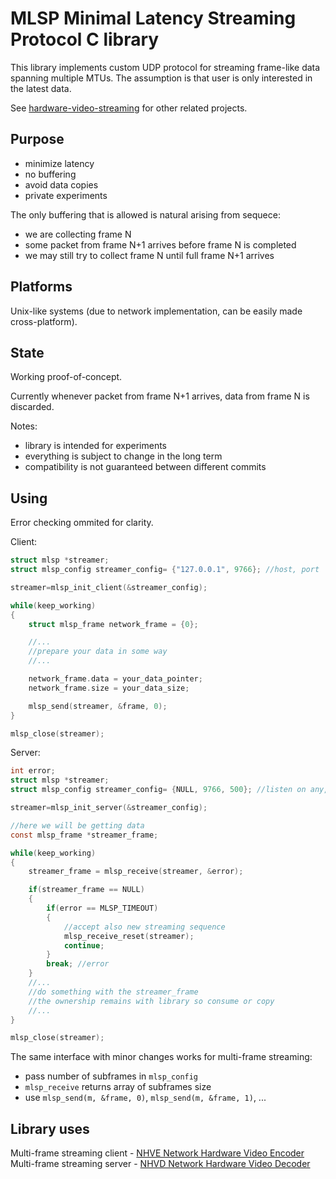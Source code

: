 # MLSP Minimal Latency Streaming Protocol C library

This library implements custom UDP protocol for streaming frame-like data spanning multiple MTUs.
The assumption is that user is only interested in the latest data.

See [hardware-video-streaming](https://github.com/bmegli/hardware-video-streaming) for other related projects.

## Purpose

- minimize latency
- no buffering
- avoid data copies
- private experiments

The only buffering that is allowed is natural arising from sequece:
- we are collecting frame N
- some packet from frame N+1 arrives before frame N is completed
- we may still try to collect frame N until full frame N+1 arrives

## Platforms

Unix-like systems (due to network implementation, can be easily made cross-platform).

## State

Working proof-of-concept. 

Currently whenever packet from frame N+1 arrives, data from frame N is discarded.

Notes:
- library is intended for experiments
- everything is subject to change in the long term
- compatibility is not guaranteed between different commits

## Using

Error checking ommited for clarity.

Client:

```C
struct mlsp *streamer;
struct mlsp_config streamer_config= {"127.0.0.1", 9766}; //host, port

streamer=mlsp_init_client(&streamer_config);

while(keep_working)
{
	struct mlsp_frame network_frame = {0};

	//...
	//prepare your data in some way
	//...

	network_frame.data = your_data_pointer;
	network_frame.size = your_data_size;

	mlsp_send(streamer, &frame, 0);
}

mlsp_close(streamer);
```

Server:

```C
int error;
struct mlsp *streamer;
struct mlsp_config streamer_config= {NULL, 9766, 500}; //listen on any, port, 500 ms timeout

streamer=mlsp_init_server(&streamer_config);

//here we will be getting data
const mlsp_frame *streamer_frame;

while(keep_working)
{
	streamer_frame = mlsp_receive(streamer, &error);

	if(streamer_frame == NULL)
	{
		if(error == MLSP_TIMEOUT)
		{
			//accept also new streaming sequence
			mlsp_receive_reset(streamer);
			continue;
		}
		break; //error
	}
	//...
	//do something with the streamer_frame
	//the ownership remains with library so consume or copy
	//...
}

mlsp_close(streamer);
```

The same interface with minor changes works for multi-frame streaming:
- pass number of subframes in `mlsp_config`
- `mlsp_receive` returns array of subframes size
- use `mlsp_send(m, &frame, 0)`, `mlsp_send(m, &frame, 1)`, ...

## Library uses

Multi-frame streaming client - [NHVE Network Hardware Video Encoder](https://github.com/bmegli/network-hardware-video-encoder/tree/master)\
Multi-frame streaming server - [NHVD Network Hardware Video Decoder](https://github.com/bmegli/network-hardware-video-decoder/tree/master)
